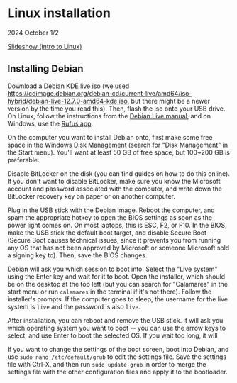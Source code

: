 # Linux installation

2024 October 1/2

[Slideshow (intro to Linux)](https://docs.google.com/presentation/d/1lSk93V7GeIU5vTxyf7KXBiWZcuSrkg5RaqDZ4zDUYbg/edit#slide=id.p)

## Installing Debian

Download a Debian KDE live iso (we used <https://cdimage.debian.org/debian-cd/current-live/amd64/iso-hybrid/debian-live-12.7.0-amd64-kde.iso>, but there might be a newer version by the time you read this). Then, flash the iso onto your USB drive. On Linux, follow the instructions from the [Debian Live manual](https://live-team.pages.debian.net/live-manual/html/live-manual/the-basics.en.html#186), and on Windows, use the [Rufus app](https://rufus.ie/en/).

On the computer you want to install Debian onto, first make some free space in the Windows Disk Management (search for "Disk Management" in the Start menu). You'll want at least 50 GB of free space, but 100~200 GB is preferable.

Disable BitLocker on the disk (you can find guides on how to do this online). If you don't want to disable BitLocker, make sure you know the Microsoft account and password associated with the computer, and write down the BitLocker recovery key on paper or on another computer.

Plug in the USB stick with the Debian image. Reboot the computer, and spam the appropriate hotkey to open the BIOS settings as soon as the power light comes on. On most laptops, this is ESC, F2, or F10. In the BIOS, make the USB stick the default boot target, and disable Secure Boot (Secure Boot causes technical issues, since it prevents you from running any OS that has not been approved by Microsoft or someone Microsoft sold a signing key to). Then, save the BIOS changes.

Debian will ask you which session to boot into. Select the "Live system" using the Enter key and wait for it to boot. Open the installer, which should be on the desktop at the top left (but you can search for "Calamares" in the start menu or run `calamares` in the terminal if it's not there). Follow the installer's prompts. If the computer goes to sleep, the username for the live system is `live` and the password is also `live`.

After installation, you can reboot and remove the USB stick. It will ask you which operating system you want to boot -- you can use the arrow keys to select, and use Enter to boot the selected OS. If you wait too long, it will 

If you want to change the settings of the boot screen, boot into Debian, and use `sudo nano /etc/default/grub` to edit the settings file. Save the settings file with Ctrl-X, and then run `sudo update-grub` in order to merge the settings file with the other configuration files and apply it to the bootloader.
